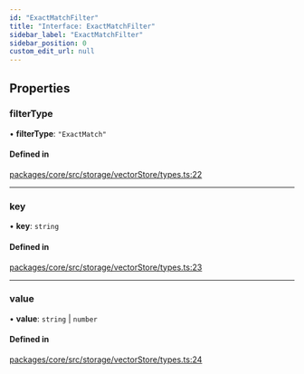 ```yaml
---
id: "ExactMatchFilter"
title: "Interface: ExactMatchFilter"
sidebar_label: "ExactMatchFilter"
sidebar_position: 0
custom_edit_url: null
---
```


## Properties

### filterType

• **filterType**: `"ExactMatch"`

#### Defined in

[packages/core/src/storage/vectorStore/types.ts:22](https://github.com/run-llama/LlamaIndexTS/blob/3552de1/packages/core/src/storage/vectorStore/types.ts#L22)

---

### key

• **key**: `string`

#### Defined in

[packages/core/src/storage/vectorStore/types.ts:23](https://github.com/run-llama/LlamaIndexTS/blob/3552de1/packages/core/src/storage/vectorStore/types.ts#L23)

---

### value

• **value**: `string` \| `number`

#### Defined in

[packages/core/src/storage/vectorStore/types.ts:24](https://github.com/run-llama/LlamaIndexTS/blob/3552de1/packages/core/src/storage/vectorStore/types.ts#L24)
